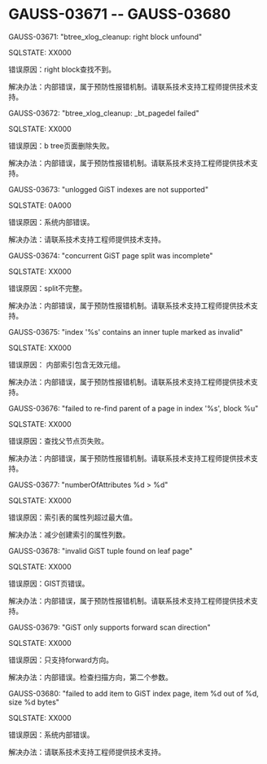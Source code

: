 # GAUSS-03671 -- GAUSS-03680<a name="ZH-CN_TOPIC_0302073519"></a>

GAUSS-03671: "btree\_xlog\_cleanup: right block unfound"

SQLSTATE: XX000

错误原因：right block查找不到。

解决办法：内部错误，属于预防性报错机制。请联系技术支持工程师提供技术支持。

GAUSS-03672: "btree\_xlog\_cleanup: \_bt\_pagedel failed"

SQLSTATE: XX000

错误原因：b tree页面删除失败。

解决办法：内部错误，属于预防性报错机制。请联系技术支持工程师提供技术支持。

GAUSS-03673: "unlogged GiST indexes are not supported"

SQLSTATE: 0A000

错误原因：系统内部错误。

解决办法：请联系技术支持工程师提供技术支持。

GAUSS-03674: "concurrent GiST page split was incomplete"

SQLSTATE: XX000

错误原因：split不完整。

解决办法：内部错误，属于预防性报错机制。请联系技术支持工程师提供技术支持。

GAUSS-03675: "index '%s' contains an inner tuple marked as invalid"

SQLSTATE: XX000

错误原因： 内部索引包含无效元组。

解决办法：内部错误，属于预防性报错机制。请联系技术支持工程师提供技术支持。

GAUSS-03676: "failed to re-find parent of a page in index '%s', block %u"

SQLSTATE: XX000

错误原因：查找父节点页失败。

解决办法：内部错误，属于预防性报错机制。请联系技术支持工程师提供技术支持。

GAUSS-03677: "numberOfAttributes %d \> %d"

SQLSTATE: XX000

错误原因：索引表的属性列超过最大值。

解决办法：减少创建索引的属性列数。

GAUSS-03678: "invalid GiST tuple found on leaf page"

SQLSTATE: XX000

错误原因：GIST页错误。

解决办法：内部错误，属于预防性报错机制。请联系技术支持工程师提供技术支持。

GAUSS-03679: "GiST only supports forward scan direction"

SQLSTATE: XX000

错误原因：只支持forward方向。

解决办法：内部错误。检查扫描方向，第二个参数。

GAUSS-03680: "failed to add item to GiST index page, item %d out of %d, size %d bytes"

SQLSTATE: XX000

错误原因：系统内部错误。

解决办法：请联系技术支持工程师提供技术支持。

